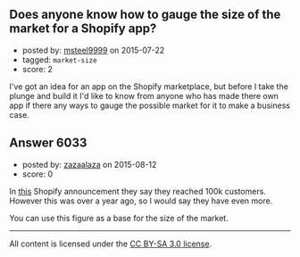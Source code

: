 ## Does anyone know how to gauge the size of the market for a Shopify app?

- posted by: [msteel9999](https://stackexchange.com/users/1471153/msteel9999) on 2015-07-22
- tagged: `market-size`
- score: 2

I've got an idea for an app on the Shopify marketplace, but before I take the plunge and build it I'd like to know from anyone who has made there own app if there any ways to gauge the possible market for it to make a business case.



## Answer 6033

- posted by: [zazaalaza](https://stackexchange.com/users/4672194/zazaalaza) on 2015-08-12
- score: 0

In [this](http://www.shopify.com/blog/13838985-100-000-stores-now-use-shopify) Shopify announcement they say they reached 100k customers. However this was over a year ago, so I would say they have even more. 

You can use this figure as a base for the size of the market.



---

All content is licensed under the [CC BY-SA 3.0 license](https://creativecommons.org/licenses/by-sa/3.0/).
